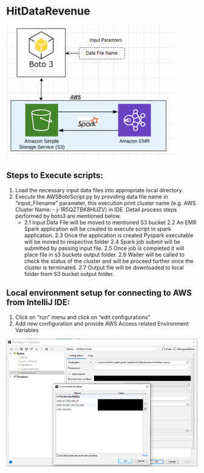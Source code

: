 # HitDataRevenue

![Program Flow](/images/Program_flow.png?raw=true "Optional Title")

## Steps to Execute scripts:
1.	Load the necessary input data files into appropriate local directory.
2.	Execute the AWSBotoScript.py by providing data file name in “input_Filename” parameter, this execution print cluster name (e.g. AWS Cluster Name: - j-1R5QZTBK8HUZV) in IDE. Detail process steps performed by boto3 are mentioned below.
	-  2.1 Input Data File will be moved to mentioned S3 bucket
	2.2 An EMR Spark application will be created to execute script in spark application.
	2.3 Once the application is created Pyspark executable will be moved to respective folder
	2.4 Spark job submit will be submitted by passing input file.
	2.5 Once job is completed it will place file in s3 buckets output folder.
	2.6 Waiter will be called to check the status of the cluster and will be proceed further once the cluster is terminated.
	2.7 Output file will be downloaded to local folder from S3 bucket output folder.


## Local environment setup for connecting to AWS from IntelliJ IDE:
1. Click on “run” menu and click on “edit configurations”
2. Add new configuration and provide AWS Access related Environment Variables


![Program Flow](/images/Intellij_setup.png?raw=true "Optional Title")
